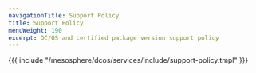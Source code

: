 ```yaml
---
navigationTitle: Support Policy
title: Support Policy
menuWeight: 190
excerpt: DC/OS and certified package version support policy
---
```


{{{ include "/mesosphere/dcos/services/include/support-policy.tmpl" }}}
